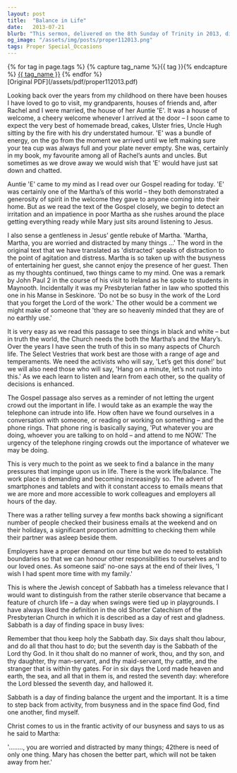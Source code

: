```yaml
---
layout: post
title:  "Balance in Life"
date:   2013-07-21
blurb: "This sermon, delivered on the 8th Sunday of Trinity in 2013, discusses the importance of balance in life, using the biblical story of Martha and Mary. The speaker emphasizes the need for both action and contemplation, warning against letting the urgent crowd out the important. The sermon also touches on the concept of Sabbath and its relevance in finding space in our busy lives."
og_image: "/assets/img/posts/proper112013.png"
tags: Proper Special_Occasions
---    
```

<div class="tag-pills">
  {% for tag in page.tags %}
    {% capture tag_name %}{{ tag }}{% endcapture %}
    <a href="{{ site.baseurl }}/tag/{{ tag_name | slugify }}" class="tag-pill">{{ tag_name }}</a>
  {% endfor %}
</div>
[Original PDF](/assets/pdf/proper112013.pdf)

Looking back over the years from my childhood on there have been houses I have loved to go to visit, my grandparents, houses of friends and, after Rachel and I were married, the house of her Auntie 'E'. It was a house of welcome, a cheery welcome whenever I arrived at the door – I soon came to expect the very best of homemade bread, cakes, Ulster fries, Uncle Hugh sitting by the fire with his dry understated humour. 'E' was a bundle of energy, on the go from the moment we arrived until we left making sure your tea cup was always full and your plate never empty. She was, certainly in my book, my favourite among all of Rachel’s aunts and uncles. But sometimes as we drove away we would wish that 'E' would have just sat down and chatted.

Auntie 'E' came to my mind as I read over our Gospel reading for today. 'E' was certainly one of the Martha’s of this world – they both demonstrated a generosity of spirit in the welcome they gave to anyone coming into their home. But as we read the text of the Gospel closely, we begin to detect an irritation and an impatience in poor Martha as she rushes around the place getting everything ready while Mary just sits around listening to Jesus.

I also sense a gentleness in Jesus’ gentle rebuke of Martha. 'Martha, Martha, you are worried and distracted by many things …' The word in the original text that we have translated as 'distracted' speaks of distraction to the point of agitation and distress. Martha is so taken up with the busyness of entertaining her guest, she cannot enjoy the presence of her guest. Then as my thoughts continued, two things came to my mind. One was a remark by John Paul 2 in the course of his visit to Ireland as he spoke to students in Maynooth. Incidentally it was my Presbyterian father in law who spotted this one in his Manse in Seskinore. 'Do not be so busy in the work of the Lord that you forget the Lord of the work.' The other would be a comment we might make of someone that 'they are so heavenly minded that they are of no earthly use.'

It is very easy as we read this passage to see things in black and white – but in truth the world, the Church needs the both the Martha’s and the Mary’s. Over the years I have seen the truth of this in so many aspects of Church life. The Select Vestries that work best are those with a range of age and temperaments. We need the activists who will say, 'Let’s get this done!' but we will also need those who will say, 'Hang on a minute, let’s not rush into this.' As we each learn to listen and learn from each other, so the quality of decisions is enhanced.

The Gospel passage also serves as a reminder of not letting the urgent crowd out the important in life. I would take as an example the way the telephone can intrude into life. How often have we found ourselves in a conversation with someone, or reading or working on something – and the phone rings. That phone ring is basically saying, 'Put whatever you are doing, whoever you are talking to on hold – and attend to me NOW.' The urgency of the telephone ringing crowds out the importance of whatever we may be doing.

This is very much to the point as we seek to find a balance in the many pressures that impinge upon us in life. There is the work life/balance. The work place is demanding and becoming increasingly so. The advent of smartphones and tablets and with it constant access to emails means that we are more and more accessible to work colleagues and employers all hours of the day.

There was a rather telling survey a few months back showing a significant number of people checked their business emails at the weekend and on their holidays, a significant proportion admitting to checking them while their partner was asleep beside them.

Employers have a proper demand on our time but we do need to establish boundaries so that we can honour other responsibilities to ourselves and to our loved ones. As someone said' no-one says at the end of their lives, 'I wish I had spent more time with my family.'

This is where the Jewish concept of Sabbath has a timeless relevance that I would want to distinguish from the rather sterile observance that became a feature of church life – a day when swings were tied up in playgrounds. I have always liked the definition in the old Shorter Catechism of the Presbyterian Church in which it is described as a day of rest and gladness. Sabbath is a day of finding space in busy lives:

Remember that thou keep holy the Sabbath day. Six days shalt thou labour, and do all that thou hast to do; but the seventh day is the Sabbath of the Lord thy God. In it thou shalt do no manner of work, thou, and thy son, and thy daughter, thy man-servant, and thy maid-servant, thy cattle, and the stranger that is within thy gates. For in six days the Lord made heaven and earth, the sea, and all that in them is, and rested the seventh day: wherefore the Lord blessed the seventh day, and hallowed it.

Sabbath is a day of finding balance the urgent and the important. It is a time to step back from activity, from busyness and in the space find God, find one another, find myself.

Christ comes to us in the frantic activity of our busyness and says to us as he said to Martha:

'…….., you are worried and distracted by many things; 42there is need of only one thing. Mary has chosen the better part, which will not be taken away from her.'
